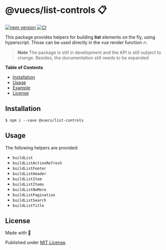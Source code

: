 # @vuecs/list-controls 📋

[![npm version](https://badge.fury.io/js/@vuecs%2Flist-controls.svg)](https://badge.fury.io/js/@vuecs%2Flist-controls)
[![CI](https://github.com/Tada5hi/vuecs/actions/workflows/main.yml/badge.svg)](https://github.com/Tada5hi/vuecs/actions/workflows/main.yml)

This package provides helpers for building **list** elements on the fly, using hyperscript.
Those can be used directly in the vue render function 🔥.

> **Note**
> The package is still in development and the API is still subject to change.
> Besides, the documentation still needs to be expanded

**Table of Contents**

- [Installation](#installation)
- [Usage](#usage)
- [Example](#example)
- [License](#license)

## Installation

```
$ npm i --save @vuecs/list-controls
```

## Usage

The following helpers are provided:

- `buildList`
- `buildListActionRefresh`
- `buildListFooter`
- `buildListHeader`
- `buildListItem`
- `buildListItems`
- `buildListNoMore`
- `buildListPagination`
- `buildListSearch`
- `buildListTitle`

## License

Made with 💚

Published under [MIT License](./LICENSE).
